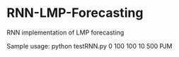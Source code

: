 # RNN-LMP-Forecasting
RNN implementation of LMP forecasting

Sample usage:
python testRNN.py 0 100 100 10 500 PJM
